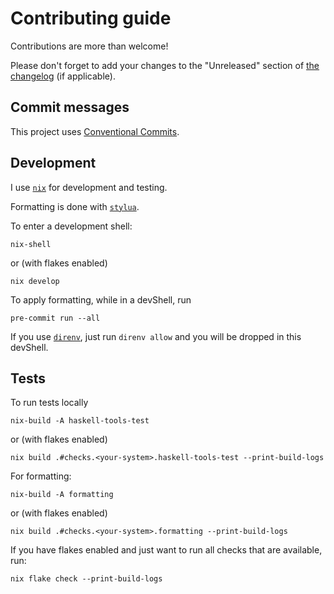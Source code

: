 # Contributing guide

Contributions are more than welcome!

Please don't forget to add your changes to the "Unreleased" section of [the changelog](./CHANGELOG.md) (if applicable).

## Commit messages

This project uses [Conventional Commits](https://www.conventionalcommits.org/en/v1.0.0/).

## Development

I use [`nix`](https://nixos.org/download.html#download-nix) for development and testing.

Formatting is done with [`stylua`](https://github.com/JohnnyMorganz/StyLua).

To enter a development shell:

```console
nix-shell
```

or (with flakes enabled)

```console
nix develop
```

To apply formatting, while in a devShell, run

```console
pre-commit run --all
```

If you use [`direnv`](https://direnv.net/), just run `direnv allow` and you will be dropped in this devShell.

## Tests


To run tests locally

```console
nix-build -A haskell-tools-test
```

or (with flakes enabled)

```console
nix build .#checks.<your-system>.haskell-tools-test --print-build-logs
```

For formatting:

```console
nix-build -A formatting
```

or (with flakes enabled)

```console
nix build .#checks.<your-system>.formatting --print-build-logs
```

If you have flakes enabled and just want to run all checks that are available, run:

```console
nix flake check --print-build-logs
```
